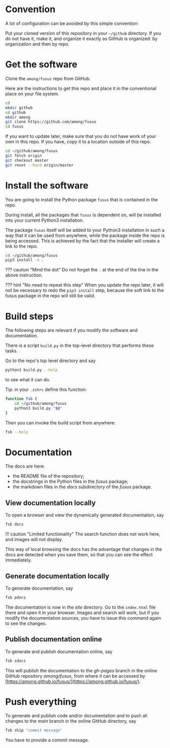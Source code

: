 # Convention

A lot of configuration can be avoided by this simple convention:

Put your cloned version of this repository in your `~/github` directory.
If you do not have it, make it, and organize it exactly as GitHub is organized:
by organization and then by repo.

# Get the software

Clone the `among/fusus` repo from GitHub.

Here are the instructions to get this repo and place it in the conventional place
on your file system.

``` sh
cd
mkdir github
cd github
mkdir among
git clone https://github.com/among/fusus
cd fusus
```

If you want to update later, make sure that you do not have work of your own
in this repo.
If you have, copy it to a location outside of this repo.

``` sh
cd ~/github/among/fusus
git fetch origin
git checkout master
git reset --hard origin/master
```

# Install the software

You are going to install the Python package `fusus` that is contained in the repo.

During install, all the packages that `fusus` is dependent on, will be installed
into your current Python3 installation.

The package `fusus` itself will be added to your Python3 installation in such a way
that it can be used from anywhere, while the package inside the repo is being accessed.
This is achieved by the fact that the installer will create a link to the repo.

``` sh
cd ~/github/among/fusus
pip3 install -e .
```

??? caution "Mind the dot"
    Do not forget the `.` at the end of the line in the above instruction.

??? hint "No nead to repeat this step"
    When you update the repo later, it will not be necessary to redo the
    `pip3 install` step, because the soft link to the fusus package in the repo
    will still be valid.

# Build steps

The following steps are relevant if you modify the software and documentation.

There is a script `build.py` in the top-level directory that performs these tasks.

Go to the repo's top level directory and say

``` sh
python3 build.py --help
```

to see what it can do.

Tip: in your `.zshrc` define this function:

``` sh
function fsb {
    cd ~/github/among/fusus
    python3 build.py "$@"
}

```

Then you can invoke the build script from anywhere:

``` sh
fsb --help
```

# Documentation

The docs are here:

* the README file of the repository;
* the docstrings in the Python files in the *fusus* package;
* the markdown files in the *docs* subdirectory of the *fusus* package.

## View documentation locally

To open a browser and view the dynamically generated documentation, say

``` sh
fsb docs
```

!!! caution "Limited functionality"
    The search function does not work here, and images will not display.

This way of local browsing the docs has the advantage that changes in the docs
are detected when you save them, so that you can see the effect immediately.

## Generate documentation locally

To generate documentation, say

``` sh
fsb pdocs
```

The documentation is now in the *site* directory. Go to the `index.html` file there and open it
in your browser. Images and search will work, but if you modify the documentation sources, 
you have to issue this command again to see the changes.

## Publish documentation online

To generate and publish documentation online, say

``` sh
fsb sdocs
```

This will publish the documentation to the *gh-pages* branch
in the online GitHub repository *among/fusus*, from where it can be
accessed by [https://among.github.io/fusus/](https://among.github.io/fusus/).

# Push everything

To generate and publish code and/or documentation and to push all changes to
the *main* branch in the online GitHub directory, say

``` sh
fsb ship "commit message"
```

You have to provide a commit message.
